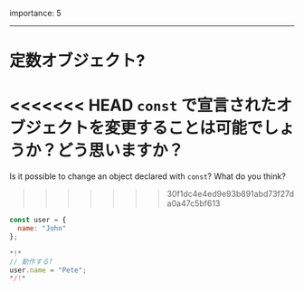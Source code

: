 importance: 5

---

# 定数オブジェクト?

<<<<<<< HEAD
`const` で宣言されたオブジェクトを変更することは可能でしょうか？どう思いますか？
=======
Is it possible to change an object declared with `const`? What do you think?
>>>>>>> 30f1dc4e4ed9e93b891abd73f27da0a47c5bf613

```js
const user = {
  name: "John"
};

*!*
// 動作する?
user.name = "Pete";
*/!*
```
